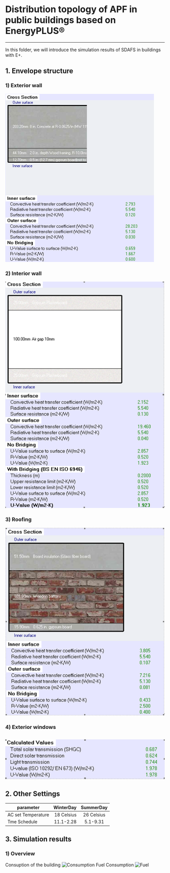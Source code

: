 # Distribution topology of APF in public buildings based on  EnergyPLUS®

------
In this folder, we will introduce the  simulation results of SDAFS in buildings with E+.
## 1. Envelope structure
### 1) Exterior wall
![Exterior wall parameter](https://github.com/Jason-Cooperate/Harmonic-Monitoring-and-Suppression-system-for-Distributed-Smart-Grid-in-Public-Buildings/blob/master/Picture/ExWALL.png)
### 2) Interior wall
![Interior wall parameter](https://github.com/Jason-Cooperate/Harmonic-Monitoring-and-Suppression-system-for-Distributed-Smart-Grid-in-Public-Buildings/blob/master/Picture/IntWall.png)
### 3) Roofing
![Roofing](https://github.com/Jason-Cooperate/Harmonic-Monitoring-and-Suppression-system-for-Distributed-Smart-Grid-in-Public-Buildings/blob/master/Picture/Roofing.png)
### 4) Exterior windows
![Exrerior Windows](https://github.com/Jason-Cooperate/Harmonic-Monitoring-and-Suppression-system-for-Distributed-Smart-Grid-in-Public-Buildings/blob/master/Picture/ExWindows.png)
---
## 2. Other Settings
| parameter   | WinterDay   |  SummerDay  |
| --------   | -----:  | :----:  |
| AC set Temperature  | 18 Celsius |   26  Celsius   |
| Tme Schedule       |   11.1-2.28  |   5.1-9.31   |

## 3. Simulation results
### 1) Overview
Consuption  of the building
![Consumption]()
Fuel  Consumption
![Fuel]()
